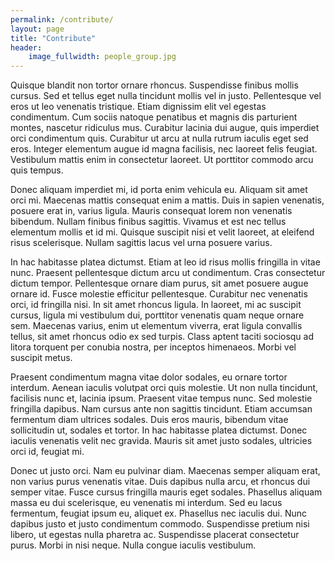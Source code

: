 ```yaml
---
permalink: /contribute/
layout: page
title: "Contribute"
header:
    image_fullwidth: people_group.jpg
---
```

Quisque blandit non tortor ornare rhoncus. Suspendisse finibus mollis cursus. Sed et tellus eget nulla tincidunt mollis vel in justo. Pellentesque vel eros ut leo venenatis tristique. Etiam dignissim elit vel egestas condimentum. Cum sociis natoque penatibus et magnis dis parturient montes, nascetur ridiculus mus. Curabitur lacinia dui augue, quis imperdiet orci condimentum quis. Curabitur ut arcu at nulla rutrum iaculis eget sed eros. Integer elementum augue id magna facilisis, nec laoreet felis feugiat. Vestibulum mattis enim in consectetur laoreet. Ut porttitor commodo arcu quis tempus.

Donec aliquam imperdiet mi, id porta enim vehicula eu. Aliquam sit amet orci mi. Maecenas mattis consequat enim a mattis. Duis in sapien venenatis, posuere erat in, varius ligula. Mauris consequat lorem non venenatis bibendum. Nullam finibus finibus sagittis. Vivamus et est nec tellus elementum mollis et id mi. Quisque suscipit nisi et velit laoreet, at eleifend risus scelerisque. Nullam sagittis lacus vel urna posuere varius.

In hac habitasse platea dictumst. Etiam at leo id risus mollis fringilla in vitae nunc. Praesent pellentesque dictum arcu ut condimentum. Cras consectetur dictum tempor. Pellentesque ornare diam purus, sit amet posuere augue ornare id. Fusce molestie efficitur pellentesque. Curabitur nec venenatis orci, id fringilla nisi. In sit amet rhoncus ligula. In laoreet, mi ac suscipit cursus, ligula mi vestibulum dui, porttitor venenatis quam neque ornare sem. Maecenas varius, enim ut elementum viverra, erat ligula convallis tellus, sit amet rhoncus odio ex sed turpis. Class aptent taciti sociosqu ad litora torquent per conubia nostra, per inceptos himenaeos. Morbi vel suscipit metus.

Praesent condimentum magna vitae dolor sodales, eu ornare tortor interdum. Aenean iaculis volutpat orci quis molestie. Ut non nulla tincidunt, facilisis nunc et, lacinia ipsum. Praesent vitae tempus nunc. Sed molestie fringilla dapibus. Nam cursus ante non sagittis tincidunt. Etiam accumsan fermentum diam ultrices sodales. Duis eros mauris, bibendum vitae sollicitudin ut, sodales et tortor. In hac habitasse platea dictumst. Donec iaculis venenatis velit nec gravida. Mauris sit amet justo sodales, ultricies orci id, feugiat mi.

Donec ut justo orci. Nam eu pulvinar diam. Maecenas semper aliquam erat, non varius purus venenatis vitae. Duis dapibus nulla arcu, et rhoncus dui semper vitae. Fusce cursus fringilla mauris eget sodales. Phasellus aliquam massa eu dui scelerisque, eu venenatis mi interdum. Sed eu lacus fermentum, feugiat ipsum eu, aliquet ex. Phasellus nec iaculis dui. Nunc dapibus justo et justo condimentum commodo. Suspendisse pretium nisi libero, ut egestas nulla pharetra ac. Suspendisse placerat consectetur purus. Morbi in nisi neque. Nulla congue iaculis vestibulum.